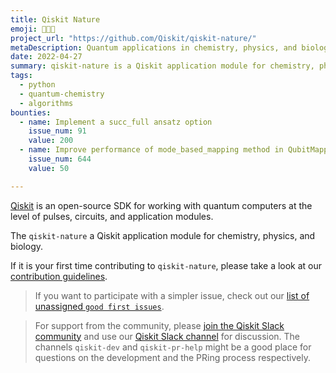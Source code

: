 ```yaml
---
title: Qiskit Nature
emoji: 👩🏽‍🔬
project_url: "https://github.com/Qiskit/qiskit-nature/"
metaDescription: Quantum applications in chemistry, physics, and biology.
date: 2022-04-27
summary: qiskit-nature is a Qiskit application module for chemistry, physics, and biology.
tags:
  - python
  - quantum-chemistry
  - algorithms
bounties:
  - name: Implement a succ_full ansatz option
    issue_num: 91
    value: 200
  - name: Improve performance of mode_based_mapping method in QubitMapper
    issue_num: 644
    value: 50

---
```


[Qiskit](https://qiskit.org) is an open-source SDK for working with quantum computers at the level of pulses, circuits, and application modules.

The `qiskit-nature` a Qiskit application module for chemistry, physics, and biology.

If it is your first time contributing to `qiskit-nature`, please take a look at our [contribution guidelines](https://github.com/Qiskit/qiskit-nature/blob/main/CONTRIBUTING.md).

> If you want to participate with a simpler issue, check out our [list of unassigned `good first issues`](https://github.com/Qiskit/qiskit-nature/issues?q=is%3Aopen+is%3Aissue+no%3Aassignee+label%3A%22good+first+issue%22).

> For support from the community, please [join the Qiskit Slack community](https://ibm.co/joinqiskitslack) and use our [Qiskit Slack channel](https://qiskit.slack.com) for discussion. The channels `qiskit-dev` and `qiskit-pr-help` might be a good place for questions on the development and the PRing process respectively.

